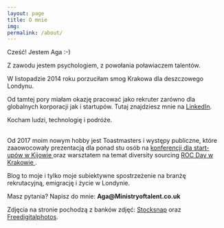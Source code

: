 ```yaml
---
layout: page
title: O mnie
img: 
permalink: /about/
---
```


<div class="mt50"></div>

Cześć! Jestem Aga :-)

<p>Z zawodu jestem psychologiem, z powołania poławiaczem talentów.
<p>W listopadzie 2014 roku porzuciłam smog Krakowa dla deszczowego Londynu.
<p>Od tamtej pory miałam okazję pracować jako rekruter zarówno dla globalnych korporacji jak i startupów.
Tutaj znajdziesz mnie na <a href="http://www.linkedin.com/in/adeszczka" target="_blank">LinkedIn</a>.</p>

<p>Kocham ludzi, technologię i podróże.
    
<br>Od 2017 moim nowym hobby jest Toastmasters i występy publiczne, które zaaowocowały prezentacją dla ponad stu osób na <a href="http://ministryoftalent.co.uk/2017/11/05/se2017-kiev/" target="_blank"> konferencji dla start-upów w Kijowie </a> oraz warsztatem na temat diversity sourcing <a href="http://ministryoftalent.co.uk/2017/12/25/ROC-day-krakow/" target="_blank"> ROC Day w Krakowie </a>. 

Blog to moje i tylko moje subiektywne spostrzeżenie na branżę rekrutacyjną, emigrację i życie w Londynie.

<p>Masz pytania? Napisz do mnie: <b>Aga@Ministryoftalent.co.uk</b></p>

    
<p>Zdjęcia na stronie pochodzą z banków zdjęć: <a href="https://stocksnap.io" target="_blank"> Stocksnap</a> oraz <a href="http://www.freedigitalphotos.net/" target="_blank"> Freedigitalphotos</a>.</p>










